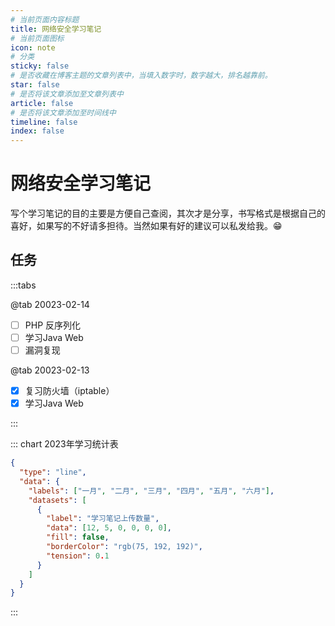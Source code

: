 ```yaml
---
# 当前页面内容标题
title: 网络安全学习笔记
# 当前页面图标
icon: note
# 分类
sticky: false
# 是否收藏在博客主题的文章列表中，当填入数字时，数字越大，排名越靠前。
star: false
# 是否将该文章添加至文章列表中
article: false
# 是否将该文章添加至时间线中
timeline: false
index: false
---
```


# 网络安全学习笔记

写个学习笔记的目的主要是方便自己查阅，其次才是分享，书写格式是根据自己的喜好，如果写的不好请多担待。当然如果有好的建议可以私发给我。😁

## 任务

:::tabs

@tab 20023-02-14

- [ ] PHP 反序列化
- [ ] 学习Java Web
- [ ] 漏洞复现

@tab 20023-02-13

- [X] 复习防火墙（iptable）
- [x] 学习Java Web

:::



::: chart 2023年学习统计表

```json
{
  "type": "line",
  "data": {
    "labels": ["一月", "二月", "三月", "四月", "五月", "六月"],
    "datasets": [
      {
        "label": "学习笔记上传数量",
        "data": [12, 5, 0, 0, 0, 0],
        "fill": false,
        "borderColor": "rgb(75, 192, 192)",
        "tension": 0.1
      }
    ]
  }
}
```

:::

